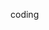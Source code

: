 coding

<!---
thewisejun/thewisejun is a ✨ special ✨ repository because its `README.md` (this file) appears on your GitHub profile.
You can click the Preview link to take a look at your changes.
--->
